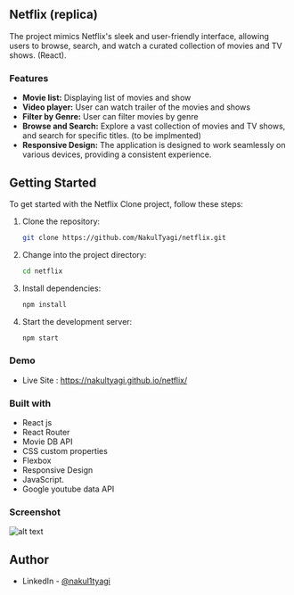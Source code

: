 ## Netflix (replica)

The project mimics Netflix's sleek and user-friendly interface, allowing users to browse, search, and watch a curated collection of movies and TV shows. (React).

### Features

- **Movie list:** Displaying list of movies and show
- **Video player:** User can watch trailer of the movies and shows
- **Filter by Genre:** User can filter movies by genre
- **Browse and Search:** Explore a vast collection of movies and TV shows, and search for specific titles. (to be implmented)
- **Responsive Design:** The application is designed to work seamlessly on various devices, providing a consistent experience.

## Getting Started

To get started with the Netflix Clone project, follow these steps:

1. Clone the repository:

   ```bash
   git clone https://github.com/NakulTyagi/netflix.git

1. Change into the project directory:

   ```bash
   cd netflix

1. Install dependencies:

   ```bash
   npm install
   
1. Start the development server:


   ```bash
   npm start

### Demo

- Live Site : https://nakultyagi.github.io/netflix/

### Built with

- React js
- React Router
- Movie DB API
- CSS custom properties
- Flexbox
- Responsive Design 
- JavaScript. 
- Google youtube data API

### Screenshot

![alt text](https://miro.medium.com/v2/resize:fit:1400/1*CD6IZsYaiuOOF21CgtEmwg.png)


## Author

- LinkedIn - [@nakul1tyagi](https://www.linkedin.com/in/nakul1tyagi/)
